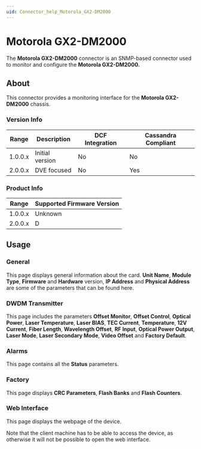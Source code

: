 ```yaml
---
uid: Connector_help_Motorola_GX2-DM2000
---
```


# Motorola GX2-DM2000

The **Motorola GX2-DM2000** connector is an SNMP-based connector used to monitor and configure the **Motorola GX2-DM2000.**

## About

This connector provides a monitoring interface for the **Motorola GX2-DM2000** chassis.

### Version Info

| Range   | Description     | DCF Integration | Cassandra Compliant |
|---------|-----------------|-----------------|---------------------|
| 1.0.0.x | Initial version | No              | No                  |
| 2.0.0.x | DVE focused     | No              | Yes                 |

### Product Info

| Range   | Supported Firmware Version |
|---------|----------------------------|
| 1.0.0.x | Unknown                    |
| 2.0.0.x | D                          |

## Usage

### General

This page displays general information about the card. **Unit Name**, **Module Type**, **Firmware** and **Hardware** version, **IP Address** and **Physical Address** are some of the parameters that can be found here.

### DWDM Transmitter

This page includes the parameters **Offset Monitor**, **Offset Control**, **Optical Power**, **Laser Temperature**, **Laser BIAS**, **TEC Current**, **Temperature**, **12V Current**, **Fiber Length**, **Wavelength Offset**, **RF Input**, **Optical Power Output**, **Laser Mode**, **Laser Secondary Mode**, **Video Offset** and **Factory Default**.

### Alarms

This page contains all the **Status** parameters.

### Factory

This page displays **CRC Parameters**, **Flash Banks** and **Flash Counters**.

### Web Interface

This page displays the webpage of the device.

Note that the client machine has to be able to access the device, as otherwise it will not be possible to open the web interface.
